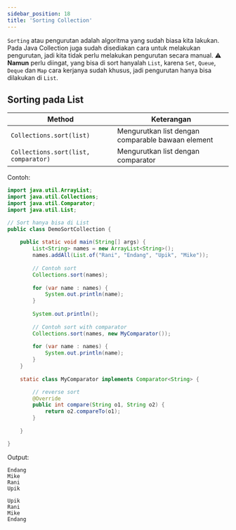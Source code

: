 ```yaml
---
sidebar_position: 18
title: 'Sorting Collection'
---
```


`Sorting` atau pengurutan adalah algoritma yang sudah biasa kita lakukan. Pada Java Collection juga sudah disediakan cara untuk melakukan pengurutan, jadi kita tidak perlu melakukan pengurutan secara manual. :warning: __Namun__ perlu diingat, yang bisa di sort hanyalah `List`, karena `Set`, `Queue`, `Deque` dan `Map` cara kerjanya sudah khusus, jadi pengurutan hanya bisa dilakukan di `List`.

## Sorting pada List

| Method | Keterangan |
| --- | --- |
| `Collections.sort(list)` | Mengurutkan list dengan comparable bawaan element |
| `Collections.sort(list, comparator)` | Mengurutkan list dengan comparator |

Contoh:

```java
import java.util.ArrayList;
import java.util.Collections;
import java.util.Comparator;
import java.util.List;

// Sort hanya bisa di List
public class DemoSortCollection {
	
	public static void main(String[] args) {
		List<String> names = new ArrayList<String>();		
		names.addAll(List.of("Rani", "Endang", "Upik", "Mike"));
		
		// Contoh sort
		Collections.sort(names);
		
		for (var name : names) {
			System.out.println(name);
		}
		
		System.out.println();
		
		// Contoh sort with comparator
		Collections.sort(names, new MyComparator());
		
		for (var name : names) {
			System.out.println(name);
		}
	}
	
	static class MyComparator implements Comparator<String> {

		// reverse sort
		@Override
		public int compare(String o1, String o2) {
			return o2.compareTo(o1);
		}
		
	}

}
```

Output:

```
Endang
Mike
Rani
Upik

Upik
Rani
Mike
Endang
```